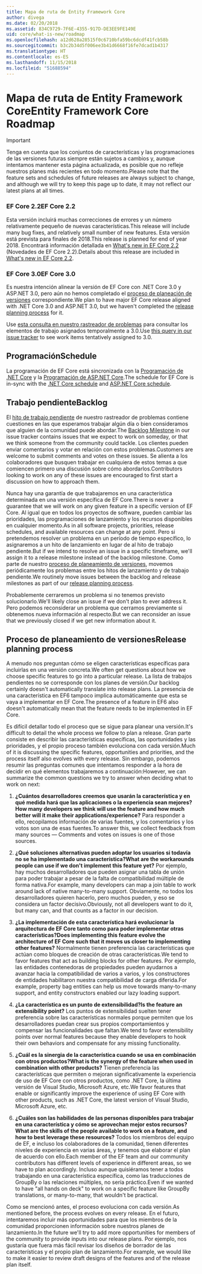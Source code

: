 ```yaml
---
title: Mapa de ruta de Entity Framework Core
author: divega
ms.date: 02/20/2018
ms.assetid: 834C9729-7F6E-4355-917D-DE3EE9FE149E
uid: core/what-is-new/roadmap
ms.openlocfilehash: a12d628a28515f0c6710bfa59bc6dcdf41fcb58b
ms.sourcegitcommit: b3c2b34d5f006ee3b41d6668f16fe7dcad1b4317
ms.translationtype: HT
ms.contentlocale: es-ES
ms.lasthandoff: 11/15/2018
ms.locfileid: "51688594"
---
```

# <a name="entity-framework-core-roadmap"></a><span data-ttu-id="1e2e7-102">Mapa de ruta de Entity Framework Core</span><span class="sxs-lookup"><span data-stu-id="1e2e7-102">Entity Framework Core Roadmap</span></span>

> [!IMPORTANT]
> <span data-ttu-id="1e2e7-103">Tenga en cuenta que los conjuntos de características y las programaciones de las versiones futuras siempre están sujetos a cambios y, aunque intentamos mantener esta página actualizada, es posible que no refleje nuestros planes más recientes en todo momento.</span><span class="sxs-lookup"><span data-stu-id="1e2e7-103">Please note that the feature sets and schedules of future releases are always subject to change, and although we will try to keep this page up to date, it may not reflect our latest plans at all times.</span></span>

### <a name="ef-core-22"></a><span data-ttu-id="1e2e7-104">EF Core 2.2</span><span class="sxs-lookup"><span data-stu-id="1e2e7-104">EF Core 2.2</span></span>

<span data-ttu-id="1e2e7-105">Esta versión incluirá muchas correcciones de errores y un número relativamente pequeño de nuevas características.</span><span class="sxs-lookup"><span data-stu-id="1e2e7-105">This release will include many bug fixes, and relatively small number of new features.</span></span> <span data-ttu-id="1e2e7-106">Esta versión está prevista para finales de 2018.</span><span class="sxs-lookup"><span data-stu-id="1e2e7-106">This release is planned for end of year 2018.</span></span> <span data-ttu-id="1e2e7-107">Encontrará información detallada en [What's new in EF Core 2.2](xref:core/what-is-new/ef-core-2.2) (Novedades de EF Core 2.2).</span><span class="sxs-lookup"><span data-stu-id="1e2e7-107">Details about this release are included in [What's new in EF Core 2.2](xref:core/what-is-new/ef-core-2.2).</span></span> 

### <a name="ef-core-30"></a><span data-ttu-id="1e2e7-108">EF Core 3.0</span><span class="sxs-lookup"><span data-stu-id="1e2e7-108">EF Core 3.0</span></span>

<span data-ttu-id="1e2e7-109">Es nuestra intención alinear la versión de EF Core con .NET Core 3.0 y ASP.NET 3.0, pero aún no hemos completado el [proceso de planeación de versiones](#release-planning-process) correspondiente.</span><span class="sxs-lookup"><span data-stu-id="1e2e7-109">We plan to have major EF Core release aligned with .NET Core 3.0 and ASP.NET 3.0, but we haven't completed the [release planning process](#release-planning-process) for it.</span></span>

<span data-ttu-id="1e2e7-110">Use [esta consulta en nuestro rastreador de problemas](https://github.com/aspnet/EntityFrameworkCore/issues?q=is%3Aopen+is%3Aissue+milestone%3A3.0.0+sort%3Areactions-%2B1-desc) para consultar los elementos de trabajo asignados temporalmente a 3.0.</span><span class="sxs-lookup"><span data-stu-id="1e2e7-110">Use [this query in our issue tracker](https://github.com/aspnet/EntityFrameworkCore/issues?q=is%3Aopen+is%3Aissue+milestone%3A3.0.0+sort%3Areactions-%2B1-desc) to see work items tentatively assigned to 3.0.</span></span>

## <a name="schedule"></a><span data-ttu-id="1e2e7-111">Programación</span><span class="sxs-lookup"><span data-stu-id="1e2e7-111">Schedule</span></span>

<span data-ttu-id="1e2e7-112">La programación de EF Core está sincronizada con la [Programación de .NET Core](https://github.com/dotnet/core/blob/master/roadmap.md) y la [Programación de ASP.NET Core](https://github.com/aspnet/Home/wiki/Roadmap).</span><span class="sxs-lookup"><span data-stu-id="1e2e7-112">The schedule for EF Core is in-sync with the [.NET Core schedule](https://github.com/dotnet/core/blob/master/roadmap.md) and [ASP.NET Core schedule](https://github.com/aspnet/Home/wiki/Roadmap).</span></span>

## <a name="backlog"></a><span data-ttu-id="1e2e7-113">Trabajo pendiente</span><span class="sxs-lookup"><span data-stu-id="1e2e7-113">Backlog</span></span>

<span data-ttu-id="1e2e7-114">El [hito de trabajo pendiente](https://github.com/aspnet/EntityFrameworkCore/issues?q=is%3Aopen+is%3Aissue+milestone%3ABacklog+sort%3Areactions-%2B1-desc) de nuestro rastreador de problemas contiene cuestiones en las que esperamos trabajar algún día o bien consideramos que alguien de la comunidad puede abordar.</span><span class="sxs-lookup"><span data-stu-id="1e2e7-114">The [Backlog Milestone](https://github.com/aspnet/EntityFrameworkCore/issues?q=is%3Aopen+is%3Aissue+milestone%3ABacklog+sort%3Areactions-%2B1-desc) in our issue tracker contains issues that we expect to work on someday, or that we think someone from the community could tackle.</span></span>
<span data-ttu-id="1e2e7-115">Los clientes pueden enviar comentarios y votar en relación con estos problemas.</span><span class="sxs-lookup"><span data-stu-id="1e2e7-115">Customers are welcome to submit comments and votes on these issues.</span></span>
<span data-ttu-id="1e2e7-116">Se alienta a los colaboradores que busquen trabajar en cualquiera de estos temas a que comiencen primero una discusión sobre cómo abordarlos.</span><span class="sxs-lookup"><span data-stu-id="1e2e7-116">Contributors looking to work on any of these issues are encouraged to first start a discussion on how to approach them.</span></span>

<span data-ttu-id="1e2e7-117">Nunca hay una garantía de que trabajaremos en una característica determinada en una versión específica de EF Core.</span><span class="sxs-lookup"><span data-stu-id="1e2e7-117">There is never a guarantee that we will work on any given feature in a specific version of EF Core.</span></span>
<span data-ttu-id="1e2e7-118">Al igual que en todos los proyectos de software, pueden cambiar las prioridades, las programaciones de lanzamiento y los recursos disponibles en cualquier momento.</span><span class="sxs-lookup"><span data-stu-id="1e2e7-118">As in all software projects, priorities, release schedules, and available resources can change at any point.</span></span>
<span data-ttu-id="1e2e7-119">Pero si pretendemos resolver un problema en un período de tiempo específico, lo asignaremos a un hito de lanzamiento en lugar de al hito de trabajo pendiente.</span><span class="sxs-lookup"><span data-stu-id="1e2e7-119">But if we intend to resolve an issue in a specific timeframe, we'll assign it to a release milestone instead of the backlog milestone.</span></span>
<span data-ttu-id="1e2e7-120">Como parte de nuestro [proceso de planeamiento de versiones](#release-planning-process), movemos periódicamente los problemas entre los hitos de lanzamiento y de trabajo pendiente.</span><span class="sxs-lookup"><span data-stu-id="1e2e7-120">We routinely move issues between the backlog and release milestones as part of our [release planning process](#release-planning-process).</span></span>

<span data-ttu-id="1e2e7-121">Probablemente cerraremos un problema si no tenemos previsto solucionarlo.</span><span class="sxs-lookup"><span data-stu-id="1e2e7-121">We'll likely close an issue if we don't plan to ever address it.</span></span>
<span data-ttu-id="1e2e7-122">Pero podemos reconsiderar un problema que cerramos previamente si obtenemos nueva información al respecto.</span><span class="sxs-lookup"><span data-stu-id="1e2e7-122">But we can reconsider an issue that we previously closed if we get new information about it.</span></span>

## <a name="release-planning-process"></a><span data-ttu-id="1e2e7-123">Proceso de planeamiento de versiones</span><span class="sxs-lookup"><span data-stu-id="1e2e7-123">Release planning process</span></span>

<span data-ttu-id="1e2e7-124">A menudo nos preguntan cómo se eligen características específicas para incluirlas en una versión concreta.</span><span class="sxs-lookup"><span data-stu-id="1e2e7-124">We often get questions about how we choose specific features to go into a particular release.</span></span>
<span data-ttu-id="1e2e7-125">La lista de trabajos pendientes no se corresponde con los planes de versión.</span><span class="sxs-lookup"><span data-stu-id="1e2e7-125">Our backlog certainly doesn't automatically translate into release plans.</span></span>
<span data-ttu-id="1e2e7-126">La presencia de una característica en EF6 tampoco implica automáticamente que esta se vaya a implementar en EF Core.</span><span class="sxs-lookup"><span data-stu-id="1e2e7-126">The presence of a feature in EF6 also doesn't automatically mean that the feature needs to be implemented in EF Core.</span></span>

<span data-ttu-id="1e2e7-127">Es difícil detallar todo el proceso que se sigue para planear una versión.</span><span class="sxs-lookup"><span data-stu-id="1e2e7-127">It's difficult to detail the whole process we follow to plan a release.</span></span>
<span data-ttu-id="1e2e7-128">Gran parte consiste en describir las características específicas, las oportunidades y las prioridades, y el propio proceso también evoluciona con cada versión.</span><span class="sxs-lookup"><span data-stu-id="1e2e7-128">Much of it is discussing the specific features, opportunities and priorities, and the process itself also evolves with every release.</span></span>
<span data-ttu-id="1e2e7-129">Sin embargo, podemos resumir las preguntas comunes que intentamos responder a la hora de decidir en qué elementos trabajaremos a continuación:</span><span class="sxs-lookup"><span data-stu-id="1e2e7-129">However, we can summarize the common questions we try to answer when deciding what to work on next:</span></span>

1. <span data-ttu-id="1e2e7-130">**¿Cuántos desarrolladores creemos que usarán la característica y en qué medida hará que las aplicaciones o la experiencia sean mejores?**</span><span class="sxs-lookup"><span data-stu-id="1e2e7-130">**How many developers we think will use the feature and how much better will it make their applications/experience?**</span></span> <span data-ttu-id="1e2e7-131">Para responder a ello, recopilamos información de varias fuentes, y los comentarios y los votos son una de esas fuentes.</span><span class="sxs-lookup"><span data-stu-id="1e2e7-131">To answer this, we collect feedback from many sources — Comments and votes on issues is one of those sources.</span></span>

2. <span data-ttu-id="1e2e7-132">**¿Qué soluciones alternativas pueden adoptar los usuarios si todavía no se ha implementado una característica?**</span><span class="sxs-lookup"><span data-stu-id="1e2e7-132">**What are the workarounds people can use if we don't implement this feature yet?**</span></span> <span data-ttu-id="1e2e7-133">Por ejemplo, hay muchos desarrolladores que pueden asignar una tabla de unión para poder trabajar a pesar de la falta de compatibilidad múltiple de forma nativa.</span><span class="sxs-lookup"><span data-stu-id="1e2e7-133">For example, many developers can map a join table to work around lack of native many-to-many support.</span></span> <span data-ttu-id="1e2e7-134">Obviamente, no todos los desarrolladores quieren hacerlo, pero muchos pueden, y eso se considera un factor decisivo.</span><span class="sxs-lookup"><span data-stu-id="1e2e7-134">Obviously, not all developers want to do it, but many can, and that counts as a factor in our decision.</span></span>

3. <span data-ttu-id="1e2e7-135">**¿La implementación de esta característica hará evolucionar la arquitectura de EF Core tanto como para poder implementar otras características?**</span><span class="sxs-lookup"><span data-stu-id="1e2e7-135">**Does implementing this feature evolve the architecture of EF Core such that it moves us closer to implementing other features?**</span></span> <span data-ttu-id="1e2e7-136">Normalmente tienen preferencia las características que actúan como bloques de creación de otras características.</span><span class="sxs-lookup"><span data-stu-id="1e2e7-136">We tend to favor features that act as building blocks for other features.</span></span> <span data-ttu-id="1e2e7-137">Por ejemplo, las entidades contenedoras de propiedades pueden ayudarnos a avanzar hacia la compatibilidad de varios a varios, y los constructores de entidades habilitaron nuestra compatibilidad de carga diferida.</span><span class="sxs-lookup"><span data-stu-id="1e2e7-137">For example, property bag entities can help us move towards many-to-many support, and entity constructors enabled our lazy loading support.</span></span> 

4. <span data-ttu-id="1e2e7-138">**¿La característica es un punto de extensibilidad?**</span><span class="sxs-lookup"><span data-stu-id="1e2e7-138">**Is the feature an extensibility point?**</span></span> <span data-ttu-id="1e2e7-139">Los puntos de extensibilidad suelten tener preferencia sobre las características normales porque permiten que los desarrolladores puedan crear sus propios comportamientos y compensar las funcionalidades que faltan.</span><span class="sxs-lookup"><span data-stu-id="1e2e7-139">We tend to favor extensibility points over normal features because they enable developers to hook their own behaviors and compensate for any missing functionality.</span></span> 

5. <span data-ttu-id="1e2e7-140">**¿Cuál es la sinergia de la característica cuando se usa en combinación con otros productos?**</span><span class="sxs-lookup"><span data-stu-id="1e2e7-140">**What is the synergy of the feature when used in combination with other products?**</span></span> <span data-ttu-id="1e2e7-141">Tienen preferencia las características que permiten o mejoran significativamente la experiencia de uso de EF Core con otros productos, como .NET Core, la última versión de Visual Studio, Microsoft Azure, etc.</span><span class="sxs-lookup"><span data-stu-id="1e2e7-141">We favor features that enable or significantly improve the experience of using EF Core with other products, such as .NET Core, the latest version of Visual Studio, Microsoft Azure, etc.</span></span>

6. <span data-ttu-id="1e2e7-142">**¿Cuáles son las habilidades de las personas disponibles para trabajar en una característica y cómo se aprovechan mejor estos recursos?**</span><span class="sxs-lookup"><span data-stu-id="1e2e7-142">**What are the skills of the people available to work on a feature, and how to best leverage these resources?**</span></span> <span data-ttu-id="1e2e7-143">Todos los miembros del equipo de EF, e incluso los colaboradores de la comunidad, tienen diferentes niveles de experiencia en varias áreas, y tenemos que elaborar el plan de acuerdo con ello.</span><span class="sxs-lookup"><span data-stu-id="1e2e7-143">Each member of the EF team and our community contributors has different levels of experience in different areas, so we have to plan accordingly.</span></span> <span data-ttu-id="1e2e7-144">Incluso aunque quisiéramos tener a todos trabajando en una característica específica, como las traducciones de GroupBy o las relaciones múltiples, no sería práctico.</span><span class="sxs-lookup"><span data-stu-id="1e2e7-144">Even if we wanted to have "all hands on deck" to work on a specific feature like GroupBy translations, or many-to-many, that wouldn't be practical.</span></span>

<span data-ttu-id="1e2e7-145">Como se mencionó antes, el proceso evoluciona con cada versión.</span><span class="sxs-lookup"><span data-stu-id="1e2e7-145">As mentioned before, the process evolves on every release.</span></span>
<span data-ttu-id="1e2e7-146">En el futuro, intentaremos incluir más oportunidades para que los miembros de la comunidad proporcionen información sobre nuestros planes de lanzamiento.</span><span class="sxs-lookup"><span data-stu-id="1e2e7-146">In the future we'll try to add more opportunities for members of the community to provide inputs into our release plans.</span></span>
<span data-ttu-id="1e2e7-147">Por ejemplo, nos gustaría que fuera más fácil revisar los diseños de borrador de las características y el propio plan de lanzamiento.</span><span class="sxs-lookup"><span data-stu-id="1e2e7-147">For example, we would like to make it easier to review draft designs of the features and of the release plan itself.</span></span>